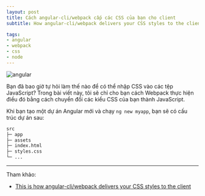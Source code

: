 ```yaml
---
layout: post
title: Cách angular-cli/webpack cấp các CSS của bạn cho client
subtitle: How angular-cli/webpack delivers your CSS styles to the client

tags:
- angular
- webpack
- css
- node
---
```


![angular](https://boxxv.github.io/img/posts/1_h9J7BAvjmdyBmyXnvytHDg.png "webpack")

Bạn đã bao giờ tự hỏi làm thế nào để có thể nhập CSS vào các tệp JavaScript? Trong bài viết này, tôi sẽ chỉ cho bạn cách Webpack thực hiện điều đó bằng cách chuyển đổi các kiểu CSS của bạn thành JavaScript.

Khi bạn tạo một dự án Angular mới và chạy `ng new myapp`, bạn sẽ có cấu trúc dự án sau:

```bat
src
├─ app
├─ assets
├─ index.html
├─ styles.css
└─ ...
```




-----
Tham khảo:
- [This is how angular-cli/webpack delivers your CSS styles to the client](https://indepth.dev/posts/1176/this-is-how-angular-cli-webpack-delivers-your-css-styles-to-the-client)